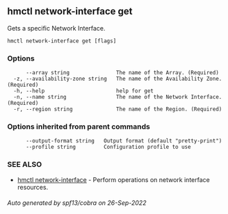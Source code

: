 ## hmctl network-interface get

Gets a specific Network Interface.

```
hmctl network-interface get [flags]
```

### Options

```
      --array string               The name of the Array. (Required)
  -z, --availability-zone string   The name of the Availability Zone. (Required)
  -h, --help                       help for get
  -n, --name string                The name of the Network Interface. (Required)
  -r, --region string              The name of the Region. (Required)
```

### Options inherited from parent commands

```
      --output-format string   Output format (default "pretty-print")
      --profile string         Configuration profile to use
```

### SEE ALSO

* [hmctl network-interface](hmctl_network-interface.md)	 - Perform operations on network interface resources.

###### Auto generated by spf13/cobra on 26-Sep-2022
